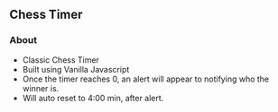 ## Chess Timer

### About
- Classic Chess Timer
- Built using Vanilla Javascript
- Once the timer reaches 0, an alert will appear to notifying who the winner is.
- Will auto reset to 4:00 min, after alert.

 

